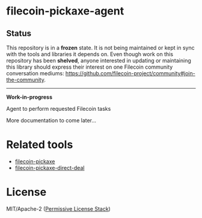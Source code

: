 filecoin-pickaxe-agent
======================

## Status

This repository is in a **frozen** state. It is not being maintained or kept in sync with the tools and libraries it depends on. Even though work on this repository has been **shelved**, anyone interested in updating or maintaining this library should express their interest on one Filecoin community conversation mediums: <https://github.com/filecoin-project/community#join-the-community>.

---

**Work-in-progress**

Agent to perform requested Filecoin tasks

More documentation to come later...

# Related tools

* [filecoin-pickaxe](https://github.com/filecoin-shipyard/filecoin-pickaxe)
* [filecoin-pickaxe-direct-deal](https://github.com/filecoin-shipyard/filecoin-pickaxe-direct-deal)

# License

MIT/Apache-2 ([Permissive License Stack](https://protocol.ai/blog/announcing-the-permissive-license-stack/))
